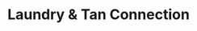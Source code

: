---
title: "Laundry & Tan Connection"
url: /indianapolis/laundry-and-tan-connection-south-rural-street/
shop: beauty
---